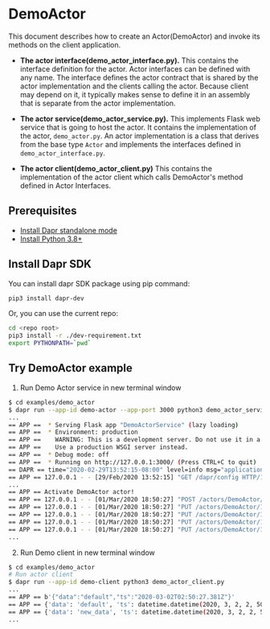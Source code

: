 # DemoActor

This document describes how to create an Actor(DemoActor) and invoke its methods on the client application.

* **The actor interface(demo_actor_interface.py).** This contains the interface definition for the actor. Actor interfaces can be defined with any name. The interface defines the actor contract that is shared by the actor implementation and the clients calling the actor. Because client may depend on it, it typically makes sense to define it in an assembly that is separate from the actor implementation.

* **The actor service(demo_actor_service.py).** This implements Flask web service that is going to host the actor. It contains the implementation of the actor, `demo_actor.py`. An actor implementation is a class that derives from the base type `Actor` and implements the interfaces defined in `demo_actor_interface.py`.

* **The actor client(demo_actor_client.py)** This contains the implementation of the actor client which calls DemoActor's method defined in Actor Interfaces.

## Prerequisites

* [Install Dapr standalone mode](https://github.com/dapr/cli#install-dapr-on-your-local-machine-standalone)
* [Install Python 3.8+](https://www.python.org/downloads/)

## Install Dapr SDK

You can install dapr SDK package using pip command:

```sh
pip3 install dapr-dev
```

Or, you can use the current repo:

```sh
cd <repo root>
pip3 install -r ./dev-requirement.txt
export PYTHONPATH=`pwd`
```

## Try DemoActor example

1. Run Demo Actor service in new terminal window

```bash
$ cd examples/demo_actor
$ dapr run --app-id demo-actor --app-port 3000 python3 demo_actor_service.py
...
== APP ==  * Serving Flask app "DemoActorService" (lazy loading)
== APP ==  * Environment: production
== APP ==    WARNING: This is a development server. Do not use it in a production deployment.
== APP ==    Use a production WSGI server instead.
== APP ==  * Debug mode: off
== APP ==  * Running on http://127.0.0.1:3000/ (Press CTRL+C to quit)
== DAPR == time="2020-02-29T13:52:15-08:00" level=info msg="application discovered on port 3000"
== APP == 127.0.0.1 - - [29/Feb/2020 13:52:15] "GET /dapr/config HTTP/1.1" 200 -
...
== APP == Activate DemoActor actor!
== APP == 127.0.0.1 - - [01/Mar/2020 18:50:27] "POST /actors/DemoActor/1 HTTP/1.1" 200 -
== APP == 127.0.0.1 - - [01/Mar/2020 18:50:27] "PUT /actors/DemoActor/1/method/GetMyData HTTP/1.1" 200 -
== APP == 127.0.0.1 - - [01/Mar/2020 18:50:27] "PUT /actors/DemoActor/1/method/GetMyData HTTP/1.1" 200 -
== APP == 127.0.0.1 - - [01/Mar/2020 18:50:27] "PUT /actors/DemoActor/1/method/SetMyData HTTP/1.1" 200 -
== APP == 127.0.0.1 - - [01/Mar/2020 18:50:27] "PUT /actors/DemoActor/1/method/GetMyData HTTP/1.1" 200 -
...
```

2. Run Demo client in new terminal window

```bash
$ cd examples/demo_actor
# Run actor client
$ dapr run --app-id demo-client python3 demo_actor_client.py
...
== APP == b'{"data":"default","ts":"2020-03-02T02:50:27.381Z"}'
== APP == {'data': 'default', 'ts': datetime.datetime(2020, 3, 2, 2, 50, 27, 386000, tzinfo=tzutc())}
== APP == {'data': 'new_data', 'ts': datetime.datetime(2020, 3, 2, 2, 50, 27, 395000, tzinfo=tzutc())}
...
```
